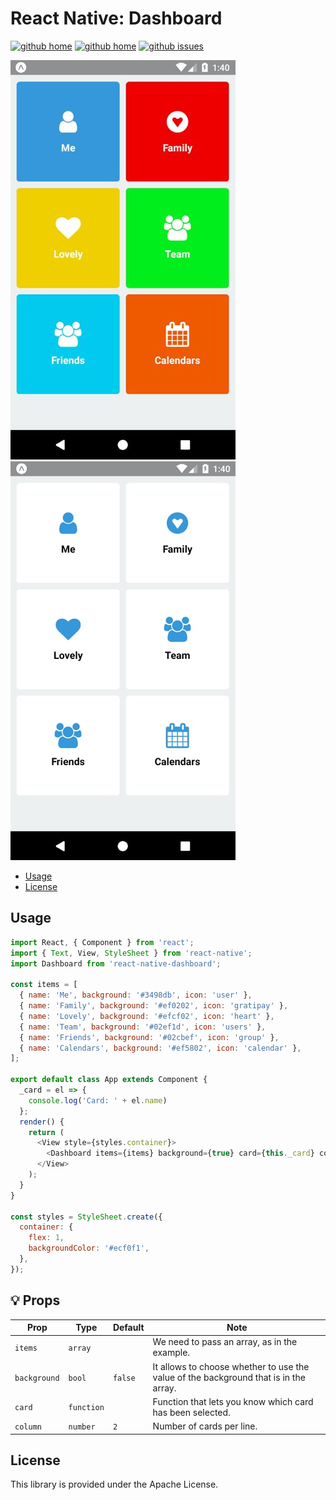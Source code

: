 # React Native: Dashboard

[![github home](http://img.shields.io/npm/v/react-native-dashboard.svg?style=flat)](https://www.npmjs.com/package/react-native-dashboard)
[![github home](https://img.shields.io/badge/gaetanozappi-react--native--dashboard-blue.svg?style=flat-square)](https://github.com/gaetanozappi/react-native-dashboard)
[![github issues](https://img.shields.io/github/issues/gaetanozappi/react-native-dashboard.svg?style=flat-square)](https://github.com/gaetanozappi/react-native-dashboard/issues)

![PNG](screenshot/react-native-dashboard.png)
![PNG](screenshot/react-native-dashboard2.png)

-   [Usage](#usage)
-   [License](#license)

## Usage

```javascript
import React, { Component } from 'react';
import { Text, View, StyleSheet } from 'react-native';
import Dashboard from 'react-native-dashboard';

const items = [
  { name: 'Me', background: '#3498db', icon: 'user' },
  { name: 'Family', background: '#ef0202', icon: 'gratipay' },
  { name: 'Lovely', background: '#efcf02', icon: 'heart' },
  { name: 'Team', background: '#02ef1d', icon: 'users' },
  { name: 'Friends', background: '#02cbef', icon: 'group' },
  { name: 'Calendars', background: '#ef5802', icon: 'calendar' },
];

export default class App extends Component {
  _card = el => {
    console.log('Card: ' + el.name)
  };
  render() {
    return (
      <View style={styles.container}>
        <Dashboard items={items} background={true} card={this._card} column={2} />
      </View>
    );
  }
}

const styles = StyleSheet.create({
  container: {
    flex: 1,
    backgroundColor: '#ecf0f1',
  },
});
```

## 💡 Props

| Prop              | Type       | Default | Note                                                                                                       |
| ----------------- | ---------- | ------- | ---------------------------------------------------------------------------------------------------------- |
| `items`      | `array`   |  | We need to pass an array, as in the example.
| `background`       | `bool`   | `false`   | It allows to choose whether to use the value of the background that is in the array.
| `card`          | `function`   |    | Function that lets you know which card has been selected.
| `column`     | `number`   | `2`  | Number of cards per line.

## License
This library is provided under the Apache License.
